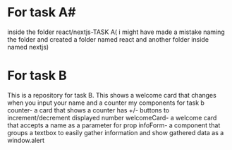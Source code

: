 # For task A#
inside the folder react/nextjs-TASK A( i might have made a mistake naming the folder and created a folder named react and another folder inside named nextjs)

# For task B

This is a repository for task B. This shows a welcome card that changes when you input  your name and a counter
my components for task b
counter- a card that shows a counter has +/- buttons to increment/decrement displayed number
welcomeCard- a welcome card that accepts a name as a parameter for prop
infoForm- a component that groups a textbox to easily gather information and show gathered data as a window.alert
